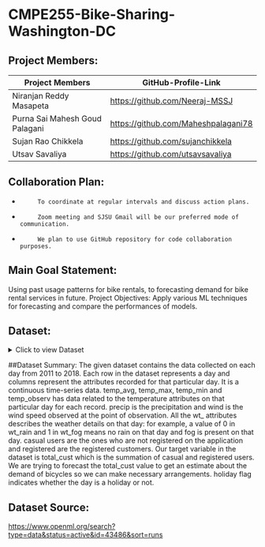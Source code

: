 # CMPE255-Bike-Sharing-Washington-DC
## Project Members:
| Project Members | GitHub-Profile-Link | 
| ----- | ----- |
| Niranjan Reddy Masapeta | https://github.com/Neeraj-MSSJ |
| Purna Sai Mahesh Goud Palagani | https://github.com/Maheshpalagani78 |
| Sujan Rao Chikkela |https://github.com/sujanchikkela |
| Utsav Savaliya | https://github.com/utsavsavaliya |
## Collaboration Plan:
-          To coordinate at regular intervals and discuss action plans.
-          Zoom meeting and SJSU Gmail will be our preferred mode of communication.
-          We plan to use GitHub repository for code collaboration purposes.
## Main Goal Statement:
Using past usage patterns for bike rentals, to forecasting demand for bike rental services in future.
Project Objectives:
Apply various ML techniques for forecasting and compare the performances of models.

## Dataset:
<details><summary>Click to view Dataset</summary>

  | Attributes | Description |
| ----- | ----- |
| Date | date format is entered as YYYY-MM-DD |
| temp_avg | Average daily temparature is recorded in degree celsius |
| temp_min | Min daily temparature is recorded in degree celsius |
| temp_max | Max daily temparature is recorded in degree celsius |
| temp_observ | temperature at the time of observation in degree Celsius |  
| precip | Amount of preciption recorded in  mm |
| wind | wind speed in m/s |
| wt_fog | type of fog, ice fog, or freezing fog |
| wt_heavy_fog | weather type heavy fog or heaving freezing fog |
| wt_thunder | weather type thunder |
| wt_sleet | weather type ice pellets, sleet, snow pellets |
| wt_hail | weather type hail |
| wt_glaze | weather type glaze or rime |
| wt_haze | weather type smoke or haze |
| wt_drift_snow | weather type blowing or drifting snow |
| wt_high_wind | weather type high or damaging winds |
| wt_mist | weather type mist |
| wt_drizzle | weather type drizzle |
| wt_rain | weather type rain (may include freezing rain, drizzle, and freezing drizzle) |
| wt_freeze_rain | weather type freezing rain |
| wt_snow | weather type snow, snow pellets, snow grains, or ice crystals |
| wt_ground_fog | weather type ground fog |
| wt_ice_fog | weather type ice fog or freezing fog |
| wt_freeze_drizzle | weather type freezing drizzle |
| wt_unknown |  weather type unknown source of precipitation |
| casual | number of unregistered customers |
| registered | number of registered customers |
| total_cust |  sum of registered and casual customers |
| holiday | indicates whether the day is a holiday or not |
  </details>
  
##Dataset Summary:
The given dataset contains the data collected on each day from 2011 to 2018. Each row in the dataset represents a day and columns represent the attributes recorded for that particular day. It is a continuous time-series data. temp_avg, temp_max, temp_min and temp_observ has data related to the temperature attributes on that particular day for each record. precip is the precipitation and wind is the wind speed observed at the point of observation. All the wt_ attributes describes the weather details on that day: for example, a value of 0 in wt_rain and 1 in wt_fog means no rain on that day and fog is present on that day. casual users are the ones who are not registered on the application and registered are the registered customers. Our target variable in the dataset is total_cust which is the summation of casual and registered users. We are trying to forecast the total_cust value to get an estimate about the demand of bicycles so we can make necessary arrangements. holiday flag indicates whether the day is a holiday or not.

## Dataset Source:
https://www.openml.org/search?type=data&status=active&id=43486&sort=runs
